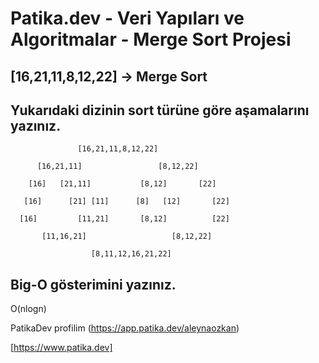 # Patika.dev - Veri Yapıları ve Algoritmalar - Merge Sort Projesi

## [16,21,11,8,12,22] -> Merge Sort

## Yukarıdaki dizinin sort türüne göre aşamalarını yazınız.

                   [16,21,11,8,12,22]

          [16,21,11]                 [8,12,22]   

        [16]   [21,11]           [8,12]       [22]
  
       [16]      [21] [11]      [8]   [12]       [22]
 
      [16]         [11,21]       [8,12]          [22]
        
           [11,16,21]                   [8,12,22]
             
                      [8,11,12,16,21,22]

## Big-O gösterimini yazınız.
O(nlogn)

PatikaDev profilim
(https://app.patika.dev/aleynaozkan)

[https://www.patika.dev]
